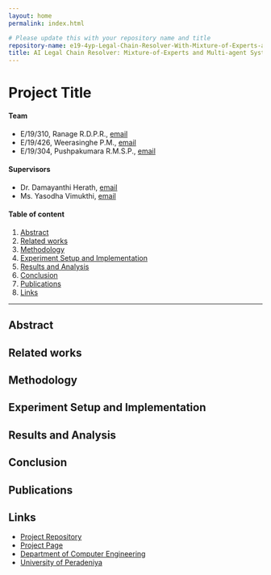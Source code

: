 ```yaml
---
layout: home
permalink: index.html

# Please update this with your repository name and title
repository-name: e19-4yp-Legal-Chain-Resolver-With-Mixture-of-Experts-and-Multi-Agent-System-for-Legal-Assistance
title: AI Legal Chain Resolver: Mixture-of-Experts and Multi-agent System for Legal Assistance
---
```


[comment]: # "This is the standard layout for the project, but you can clean this and use your own template"

# Project Title

#### Team

- E/19/310, Ranage R.D.P.R., [email](mailto:e19310@eng.pdn.ac.lk)
- E/19/426, Weerasinghe P.M., [email](mailto:e19426@eng.pdn.ac.lk)
- E/19/304, Pushpakumara R.M.S.P., [email](mailto:e19304@eng.pdn.ac.lk)

#### Supervisors

- Dr. Damayanthi Herath, [email](mailto:damayanthiherath@eng.pdn.ac.lk )
- Ms. Yasodha Vimukthi, [email](mailto:yashodhav@eng.pdn.ac.lk)

#### Table of content

1. [Abstract](#abstract)
2. [Related works](#related-works)
3. [Methodology](#methodology)
4. [Experiment Setup and Implementation](#experiment-setup-and-implementation)
5. [Results and Analysis](#results-and-analysis)
6. [Conclusion](#conclusion)
7. [Publications](#publications)
8. [Links](#links)

---

<!-- 
DELETE THIS SAMPLE before publishing to GitHub Pages !!!
This is a sample image, to show how to add images to your page. To learn more options, please refer [this](https://projects.ce.pdn.ac.lk/docs/faq/how-to-add-an-image/)
![Sample Image](./images/sample.png) 
-->


## Abstract

## Related works

## Methodology

## Experiment Setup and Implementation

## Results and Analysis

## Conclusion

## Publications
[//]: # "Note: Uncomment each once you uploaded the files to the repository"

<!-- 1. [Semester 7 report](./) -->
<!-- 2. [Semester 7 slides](./) -->
<!-- 3. [Semester 8 report](./) -->
<!-- 4. [Semester 8 slides](./) -->
<!-- 5. Author 1, Author 2 and Author 3 "Research paper title" (2021). [PDF](./). -->


## Links

[//]: # ( NOTE: EDIT THIS LINKS WITH YOUR REPO DETAILS )

- [Project Repository](https://github.com/cepdnaclk/repository-name)
- [Project Page](https://cepdnaclk.github.io/repository-name)
- [Department of Computer Engineering](http://www.ce.pdn.ac.lk/)
- [University of Peradeniya](https://eng.pdn.ac.lk/)

[//]: # "Please refer this to learn more about Markdown syntax"
[//]: # "https://github.com/adam-p/markdown-here/wiki/Markdown-Cheatsheet"
